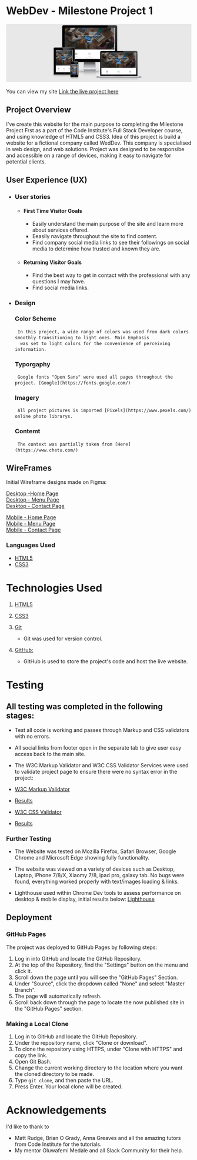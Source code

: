 # WebDev - Milestone Project 1 

![responsive](assets/wireframes/mockup.png)

You can view my site [Link the live project here](https://ekadiev.github.io/webdev-ms1/index.html) 

## Project Overview

I've create this website for the main purpose to completing the Milestone Project Frst as a part of the Code Institute's Full Stack Developer course, 
and using knowledge of HTML5 and CSS3. Idea of this project is build a website for a fictional company called WedDev. 
This company is specialised in web design, and web solutions. Project was designed to be responsibe and accessible on a range of devices,
 making it easy to navigate for potential clients.


## User Experience (UX)

  - ### User stories

    -   #### First Time Visitor Goals

        - Easily understand the main purpose of the site and learn more about services offered.
        - Eeasily navigate throughout the site to find content.
        - Find company social media links to see their followings on social media to determine how trusted and known they are.

    -   #### Returning Visitor Goals

        - Find the best way to get in contact with the professional with any questions I may have.
        - Find social media links.

  - ### Design
   
    ### Color Scheme 
         In this project, a wide range of colors was used from dark colors smoothly transitioning to light ones. Main Emphasis
          was set to light colors for the convenience of perceiving information. 

    ### Typorgaphy
         Google fonts "Open Sans" were used all pages throughout the project. [Google](https://fonts.google.com/)

    ### Imagery
         All project pictures is imported [Pixels](https://www.pexels.com/) online photo librarys. 

    ### Contemt
         The context was partially taken from [Here](https://www.chetu.com/)


## WireFrames

Initial Wireframe designs made on Figma:

[Desktop -Home Page](assets/wireframes/home-desktop.png) <br>
[Desktop - Menu Page](assets/wireframes/menu-desktop.png) <br>
[Desktop - Contact Page](assets/wireframes/contact-desktop.png) <br>

[Mobile - Home Page](assets/wireframes/home-mobile.png) <br>
[Mobile - Menu Page](assets/wireframes/menu-mobile.png) <br>
[Mobile - Contact Page](assets/wireframes/contact-mobile.png) <br>


### Languages Used

* [HTML5](https://en.wikipedia.org/wiki/HTML5)
* [CSS3](https://en.wikipedia.org/wiki/CSS)



# Technologies Used

1. [HTML5](https://en.wikipedia.org/wiki/HTML#:~:text=Hypertext%20Markup%20Language%20(HTML)%20is,scripting%20languages%20such%20as%20JavaScript.)

2. [CSS3](https://en.wikipedia.org/wiki/CSS)

3. [Git](https://git-scm.com/)
    - Git was used for version control.
4. [GitHub:](https://github.com/)
    - GitHub is used to store the project's code and host the live website.


# Testing

## All testing was completed in the following stages: 

 - Test all code is working and passes through Markup and CSS validators with no errors.
 - All social links from footer open in the separate tab to give user easy access back to the main site.


 - The W3C Markup Validator and W3C CSS Validator Services were used to validate project page to ensure there were no syntax error in the project:

 * [W3C Markup Validator](https://validator.w3.org/#validate_by_input) 
 - [Results](https://github.com/ekadiev/webdev-ms1/blob/master/assets/wireframes/html-validation.png)

 * [W3C CSS Validator](https://jigsaw.w3.org/css-validator/#validate_by_input)
 - [Results](https://github.com/ekadiev/webdev-ms1/blob/master/assets/wireframes/css-validation.png) 

 ### Further Testing

* The Website was tested on Mozilla Firefox, Safari Browser, Google Chrome and Microsoft Edge showing fully functionality.
* The website was viewed on a variety of devices such as Desktop, Laptop, iPhone 7/8/X, Xiaomy 7/8, ipad pro, galaxy tab. 
  No bugs were found, everything worked properly with text/images loading & links.

* Lighthouse used within Chrome Dev tools to assess performance on desktop & mobile display, initial results below: 
  [Lighthouse](https://github.com/ekadiev/webdev-ms1/blob/master/assets/wireframes/light-house.png)


## Deployment 

### GitHub Pages

The project was deployed to GitHub Pages by following steps:

1. Log in into GitHub and locate the GitHub Repository.
2. At the top of the Repository, find the "Settings" button on the menu and click it.
3. Scroll down the page until you will see the "GitHub Pages" Section.
4. Under "Source", click the dropdown called "None" and select "Master Branch".
5. The page will automatically refresh.
6. Scroll back down through the page to locate the now published site in the "GitHub Pages" section.

### Making a Local Clone

1. Log in to GitHub and locate the GitHub Repository.
2. Under the repository name, click "Clone or download".
3. To clone the repository using HTTPS, under "Clone with HTTPS" and copy the link.
4. Open Git Bash.
5. Change the current working directory to the location where you want the cloned directory to be made.
6. Type `git clone`, and then paste the URL.
7. Press Enter. Your local clone will be created.


# Acknowledgements

I'd like to thank to 
  - Matt Rudge, Brian O Grady, Anna Greaves and all the amazing tutors from Code Institute for the tutorials.
  - My mentor Oluwafemi Medale and all Slack Community for their help.